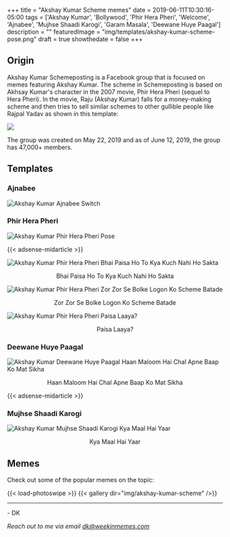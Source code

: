 +++
title = "Akshay Kumar Scheme memes"
date = 2019-06-11T10:30:16-05:00
tags = ['Akshay Kumar', 'Bollywood', 'Phir Hera Pheri', 'Welcome', 'Ajnabee', 'Mujhse Shaadi Karogi', 'Garam Masala', 'Deewane Huye Paagal']
description = ""
featuredImage = "img/templates/akshay-kumar-scheme-pose.png"
draft = true
showthedate = false
+++

## Origin

Akshay Kumar Schemeposting is a Facebook group that is focused on memes featuring Akshay Kumar. The scheme in Schemeposting is based on Akhsay Kumar's character in the 2007 movie, Phir Hera Pheri (sequel to Hera Pheri). In the movie, Raju (Akshay Kumar) falls for a money-making scheme and then tries to sell similar schemes to other gullible people like Rajpal Yadav as shown in this template:
<!--more-->
![](img/templates/akshay-kumar-scheme-with-text.png)

The group was created on May 22, 2019 and as of June 12, 2019, the group has 47,000+ members.


## Templates

### Ajnabee

![Akshay Kumar Ajnabee Switch](img/templates/akshay-kumar-scheme-switch.jpg)

### Phir Hera Pheri

![Akshay Kumar Phir Hera Pheri Pose](img/templates/akshay-kumar-scheme-pose.png)

{{< adsense-midarticle >}}

![Akshay Kumar Phir Hera Pheri Bhai Paisa Ho To Kya Kuch Nahi Ho Sakta](img/templates/akshay-kumar-scheme-paisa-ho-to-with-text.png)
<center>Bhai Paisa Ho To Kya Kuch Nahi Ho Sakta</center>

![Akshay Kumar Phir Hera Pheri Zor Zor Se Bolke Logon Ko Scheme Batade](img/templates/akshay-kumar-scheme-with-text.png)
<center>Zor Zor Se Bolke Logon Ko Scheme Batade</center>

![Akshay Kumar Phir Hera Pheri Paisa Laaya?](img/templates/akshay-kumar-scheme-paisa-laaya-with-text.png)
<center>Paisa Laaya?</center>

### Deewane Huye Paagal

![Akshay Kumar Deewane Huye Paagal Haan Maloom Hai Chal Apne Baap Ko Mat Sikha](img/templates/akshay-kumar-scheme-baap-with-text.png)
<center>Haan Maloom Hai Chal Apne Baap Ko Mat Sikha</center>

{{< adsense-midarticle >}}

### Mujhse Shaadi Karogi

![Akshay Kumar Mujhse Shaadi Karogi Kya Maal Hai Yaar](img/templates/akshay-kumar-scheme-maal-with-text.png)
<center>Kya Maal Hai Yaar</center>


## Memes

Check out some of the popular memes on the topic:

{{< load-photoswipe >}}
{{< gallery dir="img/akshay-kumar-scheme" />}}




---
\- DK

*Reach out to me via email dk@weekinmemes.com*